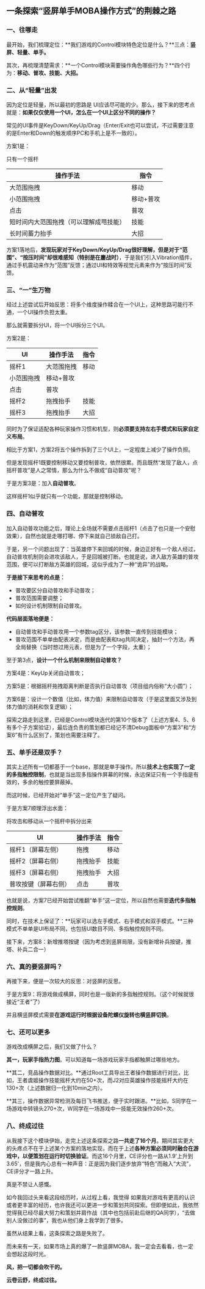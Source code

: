 ## 一条探索“竖屏单手MOBA操作方式”的荆棘之路

### 一、往哪走

最开始，我们梳理定位：**我们游戏的Control模块特色定位是什么？**三点：**竖屏、轻量、单手。**

其次，再梳理清楚需求：**一个Control模块需要操作角色哪些行为？**四个行为：**移动、普攻、技能、大招。**



### 二、从“轻量”出发

因为定位是轻量，所以最初的思路是 UI应该尽可能的少。那么，接下来的思考点就是：**如果仅仅使用一个UI，怎么在一个UI上区分不同的操作？**

常见的UI事件是KeyDown/KeyUp/Drag（Enter/Exit也可以尝试，不过需要注意的是Enter和Down的触发顺序PC和手机上是不一致的）。

方案1是：

只有一个摇杆

| **操作手法**                           | **指令**  |
| -------------------------------------- | --------- |
| 大范围拖拽                             | 移动      |
| 小范围拖拽                             | 移动+普攻 |
| 点击                                   | 普攻      |
| 短时间内大范围拖拽（可以理解成甩技能） | 技能      |
| 长时间蓄力抬手                         | 大招      |

方案1落地后，**发现玩家对于KeyDown/KeyUp/Drag很好理解，但是对于“范围”、“按压时间”却很难感知（特别是在鏖战时）**，于是我们引入Vibration插件，通过手机震动来作为“范围”反馈；通过UI和特效等视觉元素来作为“按压时间”反馈。



### 三、“一”生万物

经过上述尝试后开始反思：将多个维度操作糅合在一个UI上，这种思路可能行不通，一个UI操作负担太重。

那么就需要拆分UI，将一个UI拆分三个UI。

方案2是：

| **UI**     | **操作手法** | **指令** |
| ---------- | ------------ | -------- |
| 摇杆1      | 大范围拖拽   | 移动     |
| 小范围拖拽 | 移动+普攻    |          |
| 点击       | 普攻         |          |
| 摇杆2      | 拖拽抬手     | 技能     |
| 摇杆3      | 拖拽抬手     | 大招     |

同时为了保证适配各种玩家操作习惯和机型，则**必须要支持左右手模式和玩家自定义布局**。

相比于方案1，方案2将五个操作拆到了三个UI上，一定程度上减少了操作负担。

但是发现摇杆1既要控制移动又要控制普攻，依然很累。而且既然“发现了敌人，点摇杆普攻”是人之常情，那么为什么不做成“自动普攻”呢？

于是方案3是：加入**自动普攻**。

这样摇杆1似乎就只有一个功能，那就是控制移动。



### 四、自动普攻

加入自动普攻功能之后，理论上全场就不需要点击摇杆1（点击了也只是一个安慰效果），自然也就是走哪打哪、停下来就自己锁敌自己打。

于是，另一个问题出现了：当英雄停下来回城的时候，身边正好有一个敌人经过，自动普攻机制则会进攻该敌人，于是回城被打断。也就是说，进入敌方英雄的普攻范围，便可以打断敌方英雄的回城，这似乎成为了一种“诡异”的战略。

**于是接下来思考的点是：**

- 普攻要区分自动普攻和手动普攻；
- 普攻范围需要调整；
- 如何设计机制限制自动普攻。

**代码层面落地便是：**

- 自动普攻和手动普攻用一个参数tag区分，该参数一直传到技能模块；
- 普攻范围不单单由配表决定，而是由配表和tag共同决定，抽封一个方法，再全局替换（当时想过用元表，但是为了一个字段，太重）；



至于第3点，**设计一个什么机制来限制自动普攻？**

方案4是：KeyUp关闭自动普攻；

方案5是：根据摇杆拖拽距离判断是否执行自动普攻（项目组内俗称“大小圆”）；

方案6是：设计一个数值（比如，体力值）来限制自动普攻（于是这里面又涉及到体力值的消耗和恢复逻辑）；

探索之路走到这里，已经是Control模块迭代的第10个版本了（上述方案4、5、6有多个子方案验证），最后连负责的策划都已经记不清Debug面板中“方案3”和“方案6”有什么区别了，策划也需要注释了。



### 五、单手还是双手？

其实上述所有一切都基于一个base，那就是单手操作。所以**技术上也实现了一定的多指触控限制**，也就是当出现多指操作屏幕的时候，永远保证只有一个手指是有效的，多余的触控要屏蔽掉。

而这时候，已经开始对“单手”这一定位产生了疑问。

于是方案7顺理浮出水面：

将攻击和移动从一个摇杆中拆分出来

| **UI**               | **操作手法** | **指令** |
| -------------------- | ------------ | -------- |
| 摇杆1（屏幕左侧）    | 拖拽         | 移动     |
| 摇杆2（屏幕右侧）    | 拖拽抬手     | 技能     |
| 摇杆3（屏幕右侧）    | 拖拽抬手     | 大招     |
| 普攻按键（屏幕右侧） | 点击         | 普攻     |

也就是说，方案7已经开始尝试推翻“单手”这一定位，所以自然也需要**迭代多指触控规则**。

同时，在技术上保证了：**玩家可以选左手模式、右手模式和双手模式。**三种模式不单单是UI布局不同，也包括UI数目不同、多指触控规则不同。

接下来，方案8：新增推塔按键（因为考虑到竖屏局限，没有新增补兵按键，推塔、补兵二合一）



### 六、真的要竖屏吗？

再接下来，便是一次较大的反思：对竖屏的反思。

于是方案9：将游戏做成横屏，同时也是一版新的多指触控规则。（这个时候就很接近“王者”了）

并且横竖屏模式需要**在游戏运行时根据设备陀螺仪旋转也横竖屏切换**。



### 七、还可以更多

游戏改成横屏之后，我们又做了什么？

**其一，玩家手指热力图**。可以知道每一场游戏玩家手指都触屏过哪些地方。

**其二，竞品操作数据对比。**通过Root工具导出王者操作数据进行对比，比如，王者虞姬操作技能摇杆大约在50+次，而J2对应英雄操作技能摇杆大约在130+次（上述数据归一化到10min之内）。

**其三，操作数据异常检测及每日飞书推送，便于实时跟进。**比如，S同学在一场游戏中转镜头270+次，W同学在一场游戏中一技能无效操作260+次。



### 八、终成过往

从我接下这个模块伊始，走完上述这条探索之路**一共走了16个月**。期间其实更大的头疼点不在于上述某个方案的落地实现，而在于上述**各种方案必须同时融合在游戏中，以便策划在运行时切换验证**。而这16个月里，CE评分也一路从1.9'上升到3.65'，但是我内心总有一种声音：正是因为我们逐步放弃“特色”而融入“大流”，CE评分才一路上升。

真是不禁让人感慨。

如今我回过头来看这段经历时，从过程上看，我觉得 如果我对游戏有更高的认识或者更丰富的经历，也许我还可以更进一步和策划共同探索。但即便如此，我依然觉得我已经尽最大努力和策划并肩作战（其中也包括前赴后继的QA同学），“去做别人没做过的事”，我也从他们身上我学到了很多。

虽然从结果上看，这条探索之路是失败了。

而未来有一天，如果市场上真的爆了一款竖屏MOBA，我一定会去看看，也一定会想起这段时光。

**风，把一切都会吹干的。**

**云卷云舒，终成过往。**